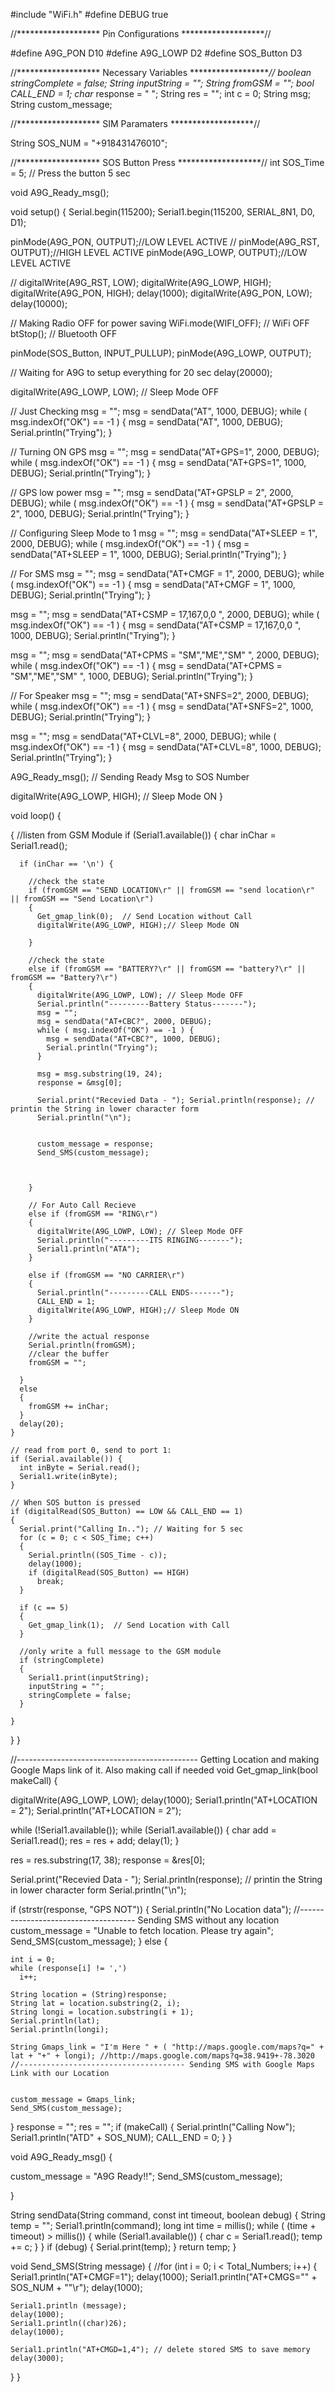 #include "WiFi.h"
#define DEBUG true


//******************* Pin Configurations *******************//

#define A9G_PON     D10
#define A9G_LOWP    D2
#define SOS_Button D3


//******************* Necessary Variables *******************//
boolean stringComplete = false;
String inputString = "";
String fromGSM = "";
bool CALL_END = 1;
char* response = " ";
String res = "";
int c = 0;
String msg;
String custom_message;

//******************* SIM Paramaters *******************//


String SOS_NUM = "+918431476010";



//******************* SOS Button Press  *******************//
int SOS_Time = 5; // Press the button 5 sec

void A9G_Ready_msg();

void setup()
{
  Serial.begin(115200);
  Serial1.begin(115200, SERIAL_8N1, D0, D1);

  pinMode(A9G_PON, OUTPUT);//LOW LEVEL ACTIVE
  //  pinMode(A9G_RST, OUTPUT);//HIGH LEVEL ACTIVE
  pinMode(A9G_LOWP, OUTPUT);//LOW LEVEL ACTIVE

  //  digitalWrite(A9G_RST, LOW);
  digitalWrite(A9G_LOWP, HIGH);
  digitalWrite(A9G_PON, HIGH);
  delay(1000);
  digitalWrite(A9G_PON, LOW);
  delay(10000);

  // Making Radio OFF for power saving
  WiFi.mode(WIFI_OFF);  // WiFi OFF
  btStop();   // Bluetooth OFF

  pinMode(SOS_Button, INPUT_PULLUP);
  pinMode(A9G_LOWP, OUTPUT);

  // Waiting for A9G to setup everything for 20 sec
  delay(20000);


  digitalWrite(A9G_LOWP, LOW); // Sleep Mode OFF

  // Just Checking
  msg = "";
  msg = sendData("AT", 1000, DEBUG);
  while ( msg.indexOf("OK") == -1 ) {
    msg = sendData("AT", 1000, DEBUG);
    Serial.println("Trying");
  }


  // Turning ON GPS
  msg = "";
  msg = sendData("AT+GPS=1", 2000, DEBUG);
  while ( msg.indexOf("OK") == -1 ) {
    msg = sendData("AT+GPS=1", 1000, DEBUG);
    Serial.println("Trying");
  }

  // GPS low power
  msg = "";
  msg = sendData("AT+GPSLP = 2", 2000, DEBUG);
  while ( msg.indexOf("OK") == -1 ) {
    msg = sendData("AT+GPSLP = 2", 1000, DEBUG);
    Serial.println("Trying");
  }

  // Configuring Sleep Mode to 1
  msg = "";
  msg = sendData("AT+SLEEP = 1", 2000, DEBUG);
  while ( msg.indexOf("OK") == -1 ) {
    msg = sendData("AT+SLEEP = 1", 1000, DEBUG);
    Serial.println("Trying");
  }

  // For SMS
  msg = "";
  msg = sendData("AT+CMGF = 1", 2000, DEBUG);
  while ( msg.indexOf("OK") == -1 ) {
    msg = sendData("AT+CMGF = 1", 1000, DEBUG);
    Serial.println("Trying");
  }

  msg = "";
  msg = sendData("AT+CSMP  = 17,167,0,0 ", 2000, DEBUG);
  while ( msg.indexOf("OK") == -1 ) {
    msg = sendData("AT+CSMP  = 17,167,0,0 ", 1000, DEBUG);
    Serial.println("Trying");
  }

  msg = "";
  msg = sendData("AT+CPMS = \"SM\",\"ME\",\"SM\" ", 2000, DEBUG);
  while ( msg.indexOf("OK") == -1 ) {
    msg = sendData("AT+CPMS = \"SM\",\"ME\",\"SM\" ", 1000, DEBUG);
    Serial.println("Trying");
  }


  // For Speaker
  msg = "";
  msg = sendData("AT+SNFS=2", 2000, DEBUG);
  while ( msg.indexOf("OK") == -1 ) {
    msg = sendData("AT+SNFS=2", 1000, DEBUG);
    Serial.println("Trying");
  }

  msg = "";
  msg = sendData("AT+CLVL=8", 2000, DEBUG);
  while ( msg.indexOf("OK") == -1 ) {
    msg = sendData("AT+CLVL=8", 1000, DEBUG);
    Serial.println("Trying");
  }

  A9G_Ready_msg(); // Sending Ready Msg to SOS Number

  digitalWrite(A9G_LOWP, HIGH); // Sleep Mode ON
}

void loop()
{

  {
    //listen from GSM Module
    if (Serial1.available())
    {
      char inChar = Serial1.read();

      if (inChar == '\n') {

        //check the state
        if (fromGSM == "SEND LOCATION\r" || fromGSM == "send location\r" || fromGSM == "Send Location\r")
        {
          Get_gmap_link(0);  // Send Location without Call
          digitalWrite(A9G_LOWP, HIGH);// Sleep Mode ON

        }

        //check the state
        else if (fromGSM == "BATTERY?\r" || fromGSM == "battery?\r" || fromGSM == "Battery?\r")
        {
          digitalWrite(A9G_LOWP, LOW); // Sleep Mode OFF
          Serial.println("---------Battery Status-------");
          msg = "";
          msg = sendData("AT+CBC?", 2000, DEBUG);
          while ( msg.indexOf("OK") == -1 ) {
            msg = sendData("AT+CBC?", 1000, DEBUG);
            Serial.println("Trying");
          }

          msg = msg.substring(19, 24);
          response = &msg[0];

          Serial.print("Recevied Data - "); Serial.println(response); // printin the String in lower character form
          Serial.println("\n");


          custom_message = response;
          Send_SMS(custom_message);



        }

        // For Auto Call Recieve
        else if (fromGSM == "RING\r")
        {
          digitalWrite(A9G_LOWP, LOW); // Sleep Mode OFF
          Serial.println("---------ITS RINGING-------");
          Serial1.println("ATA");
        }

        else if (fromGSM == "NO CARRIER\r")
        {
          Serial.println("---------CALL ENDS-------");
          CALL_END = 1;
          digitalWrite(A9G_LOWP, HIGH);// Sleep Mode ON
        }

        //write the actual response
        Serial.println(fromGSM);
        //clear the buffer
        fromGSM = "";

      }
      else
      {
        fromGSM += inChar;
      }
      delay(20);
    }

    // read from port 0, send to port 1:
    if (Serial.available()) {
      int inByte = Serial.read();
      Serial1.write(inByte);
    }

    // When SOS button is pressed
    if (digitalRead(SOS_Button) == LOW && CALL_END == 1)
    {
      Serial.print("Calling In.."); // Waiting for 5 sec
      for (c = 0; c < SOS_Time; c++)
      {
        Serial.println((SOS_Time - c));
        delay(1000);
        if (digitalRead(SOS_Button) == HIGH)
          break;
      }

      if (c == 5)
      {
        Get_gmap_link(1);  // Send Location with Call
      }

      //only write a full message to the GSM module
      if (stringComplete)
      {
        Serial1.print(inputString);
        inputString = "";
        stringComplete = false;
      }

    }
  }
}


//---------------------------------------------  Getting Location and making Google Maps link of it. Also making call if needed
void Get_gmap_link(bool makeCall)
{


  digitalWrite(A9G_LOWP, LOW);
  delay(1000);
  Serial1.println("AT+LOCATION = 2");
  Serial.println("AT+LOCATION = 2");

  while (!Serial1.available());
  while (Serial1.available())
  {
    char add = Serial1.read();
    res = res + add;
    delay(1);
  }

  res = res.substring(17, 38);
  response = &res[0];

  Serial.print("Recevied Data - "); Serial.println(response); // printin the String in lower character form
  Serial.println("\n");

  if (strstr(response, "GPS NOT"))
  {
    Serial.println("No Location data");
    //------------------------------------- Sending SMS without any location
    custom_message = "Unable to fetch location. Please try again";
    Send_SMS(custom_message);
  }
  else
  {

    int i = 0;
    while (response[i] != ',')
      i++;

    String location = (String)response;
    String lat = location.substring(2, i);
    String longi = location.substring(i + 1);
    Serial.println(lat);
    Serial.println(longi);

    String Gmaps_link = "I'm Here " + ( "http://maps.google.com/maps?q=" + lat + "+" + longi); //http://maps.google.com/maps?q=38.9419+-78.3020
    //------------------------------------- Sending SMS with Google Maps Link with our Location


    custom_message = Gmaps_link;
    Send_SMS(custom_message);

  }
  response = "";
  res = "";
  if (makeCall)
  {
    Serial.println("Calling Now");
    Serial1.println("ATD" + SOS_NUM);
    CALL_END = 0;
  }
}

void A9G_Ready_msg()
{

  custom_message = "A9G Ready!!";
  Send_SMS(custom_message);

}

String sendData(String command, const int timeout, boolean debug)
{
  String temp = "";
  Serial1.println(command);
  long int time = millis();
  while ( (time + timeout) > millis())
  {
    while (Serial1.available())
    {
      char c = Serial1.read();
      temp += c;
    }
  }
  if (debug)
  {
    Serial.print(temp);
  }
  return temp;
}


void Send_SMS(String message)
{
  //for (int i = 0; i < Total_Numbers; i++)
  {
    Serial1.println("AT+CMGF=1");
    delay(1000);
    Serial1.println("AT+CMGS=\"" + SOS_NUM + "\"\r");
    delay(1000);

    Serial1.println (message);
    delay(1000);
    Serial1.println((char)26);
    delay(1000);

    Serial1.println("AT+CMGD=1,4"); // delete stored SMS to save memory
    delay(3000);
  }
}

